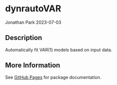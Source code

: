 dynrautoVAR
================
Jonathan Park
2023-07-03

<!-- README.md is generated from README.Rmd. Please edit that file -->

## Description

Automatically fit VAR(1) models based on input data.

## More Information

See [GitHub Pages](https://jeksterslab.github.io/dynrautoVAR) for
package documentation.
